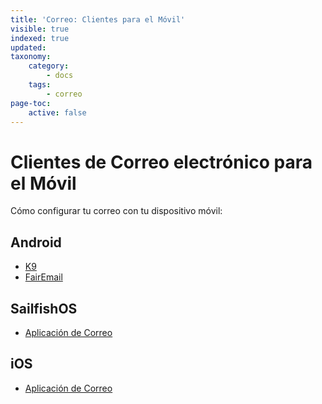 ```yaml
---
title: 'Correo: Clientes para el Móvil'
visible: true
indexed: true
updated:
taxonomy:
    category:
        - docs
    tags:
        - correo
page-toc:
    active: false
---
```


# Clientes de Correo electrónico para el Móvil

Cómo configurar tu correo con tu dispositivo móvil:

## Android
- [K9](k9)
- [FairEmail](fairemail)

## SailfishOS
- [Aplicación de Correo](sailfishos)

## iOS
- [Aplicación de Correo](ios)
